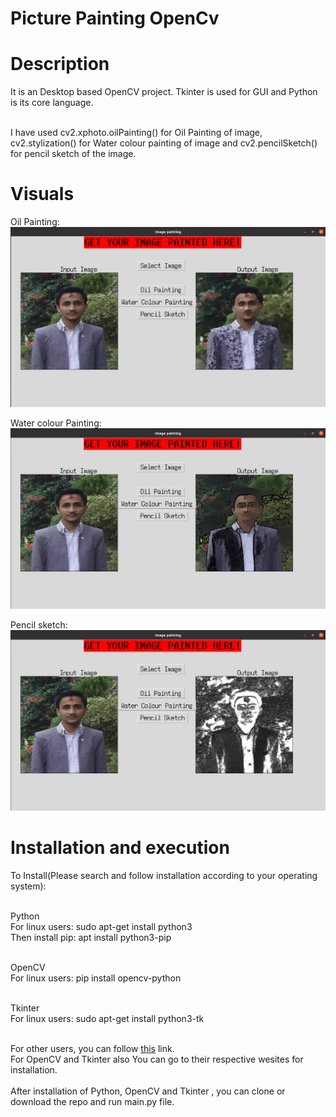 # Picture Painting OpenCv

# Description
It is an Desktop based OpenCV project. Tkinter is used for GUI and Python is its core language.<br/><br/>

I have used cv2.xphoto.oilPainting() for Oil Painting of image, cv2.stylization() for Water colour painting of image and cv2.pencilSketch() for pencil sketch of the image.

# Visuals

Oil Painting:
![oil painting](https://github.com/samirkhanal35/picture_painting_opencv/blob/master/oil_painting1.png)

Water colour Painting:
![water colour painting](https://github.com/samirkhanal35/picture_painting_opencv/blob/master/water_colour_painting1.png)

Pencil sketch:
![pencil sketch](https://github.com/samirkhanal35/picture_painting_opencv/blob/master/pencil_sketch1.png)

# Installation and execution

To Install(Please search and follow installation according to your operating system):<br /><br />

Python<br />
For linux users: sudo apt-get install python3<br />
Then install pip: apt install python3-pip<br /><br />

OpenCV<br />
For linux users: pip install opencv-python<br /><br />

Tkinter<br />
For linux users: sudo apt-get install python3-tk<br /><br />

For other users, you can follow <a href="https://www.python.org/downloads/">this</a> link.<br />
For OpenCV and Tkinter also You can go to their respective wesites for installation.<br /><br />
After installation of Python, OpenCV and Tkinter , you can clone or download the repo and run main.py file.
